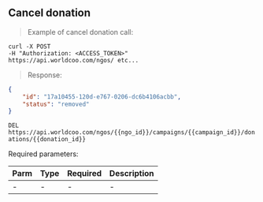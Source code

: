## Cancel donation

> Example of cancel donation call:

```shell
curl -X POST
-H "Authorization: <ACCESS_TOKEN>"
https://api.worldcoo.com/ngos/ etc...
```

> Response:

```json
{
    "id": "17a10455-120d-e767-0206-dc6b4106acbb",
    "status": "removed"
}
```

`DEL https://api.worldcoo.com/ngos/{{ngo_id}}/campaigns/{{campaign_id}}/donations/{{donation_id}}`

Required parameters:

Parm | Type | Required | Description
---------- | ------- | ------- | -------
- | - | - | - | -
